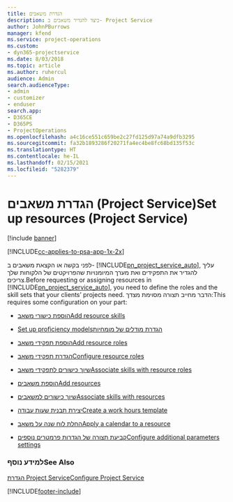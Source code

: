 ```yaml
---
title: הגדרת משאבים
description: כיצד להגדיר משאבים ב- Project Service
author: JohnPBurrows
manager: kfend
ms.service: project-operations
ms.custom:
- dyn365-projectservice
ms.date: 8/03/2018
ms.topic: article
ms.author: ruhercul
audience: Admin
search.audienceType:
- admin
- customizer
- enduser
search.app:
- D365CE
- D365PS
- ProjectOperations
ms.openlocfilehash: a4c16ce551c659be2c27fd125d97a74a9dfb3295
ms.sourcegitcommit: fa32b1893286f20271fa4ec4be8fc68bd135f53c
ms.translationtype: HT
ms.contentlocale: he-IL
ms.lasthandoff: 02/15/2021
ms.locfileid: "5282379"
---
```

# <a name="set-up-resources-project-service"></a><span data-ttu-id="bab28-103">הגדרת משאבים (Project Service)</span><span class="sxs-lookup"><span data-stu-id="bab28-103">Set up resources (Project Service)</span></span>

[!include [banner](../includes/psa-now-project-operations.md)]

[!INCLUDE[cc-applies-to-psa-app-1x-2x](../includes/cc-applies-to-psa-app-1x-2x.md)]

<span data-ttu-id="bab28-104">לפני בקשה או הקצאת משאבים ב- [!INCLUDE[pn_project_service_auto](../includes/pn-project-service-auto.md)], עליך להגדיר את התפקידים ואת מערך המיומנויות שהפרויקטים של הלקוחות שלך צריכים.</span><span class="sxs-lookup"><span data-stu-id="bab28-104">Before requesting or assigning resources in [!INCLUDE[pn_project_service_auto](../includes/pn-project-service-auto.md)], you need to define the roles and the skill sets that your clients’ projects need.</span></span> <span data-ttu-id="bab28-105">הדבר מחייב תצורה מסוימת מצדך:</span><span class="sxs-lookup"><span data-stu-id="bab28-105">This requires some configuration on your part:</span></span>  
  
-   [<span data-ttu-id="bab28-106">הוספת כישורי משאב</span><span class="sxs-lookup"><span data-stu-id="bab28-106">Add resource skills</span></span>](../psa/add-resource-skills.md)  
  
-   [<span data-ttu-id="bab28-107">‏‫‏‫הגדרת מודלים של מומחיות</span><span class="sxs-lookup"><span data-stu-id="bab28-107">Set up proficiency models</span></span>](../psa/set-up-proficiency-models.md)  
  
-   [<span data-ttu-id="bab28-108">הוספת תפקידי משאב</span><span class="sxs-lookup"><span data-stu-id="bab28-108">Add resource roles</span></span>](../psa/add-resource-roles.md)  
  
-   [<span data-ttu-id="bab28-109">הגדרת תפקידי משאב</span><span class="sxs-lookup"><span data-stu-id="bab28-109">Configure resource roles</span></span>](../psa/configure-resource-roles.md)  
  
-   [<span data-ttu-id="bab28-110">שיוך כישורים לתפקידי משאב</span><span class="sxs-lookup"><span data-stu-id="bab28-110">Associate skills with resource roles</span></span>](../psa/associate-skills-with-resource-roles.md)  
  
-   [<span data-ttu-id="bab28-111">הוספת משאבים</span><span class="sxs-lookup"><span data-stu-id="bab28-111">Add resources</span></span>](../psa/add-resources.md)  
  
-   [<span data-ttu-id="bab28-112">שיוך כישורים למשאבים</span><span class="sxs-lookup"><span data-stu-id="bab28-112">Associate skills with resources</span></span>](../psa/associate-skills-with-resources.md)  
  
-   [<span data-ttu-id="bab28-113">יצירת תבנית שעות עבודה</span><span class="sxs-lookup"><span data-stu-id="bab28-113">Create a work hours template</span></span>](../psa/create-work-hours-template.md)  
  
-   [<span data-ttu-id="bab28-114">החלת לוח שנה על משאב</span><span class="sxs-lookup"><span data-stu-id="bab28-114">Apply a calendar to a resource</span></span>](../psa/apply-calendar-resource.md)  
  
-   [<span data-ttu-id="bab28-115">קביעת תצורה של הגדרות פרמטרים נוספים</span><span class="sxs-lookup"><span data-stu-id="bab28-115">Configure additional parameters settings</span></span>](../psa/configure-additional-parameters-settings.md)  
  
### <a name="see-also"></a><span data-ttu-id="bab28-116">למידע נוסף</span><span class="sxs-lookup"><span data-stu-id="bab28-116">See Also</span></span>  
 [<span data-ttu-id="bab28-117">הגדרת Project Service</span><span class="sxs-lookup"><span data-stu-id="bab28-117">Configure Project Service</span></span>](../psa/configure.md)


[!INCLUDE[footer-include](../includes/footer-banner.md)]